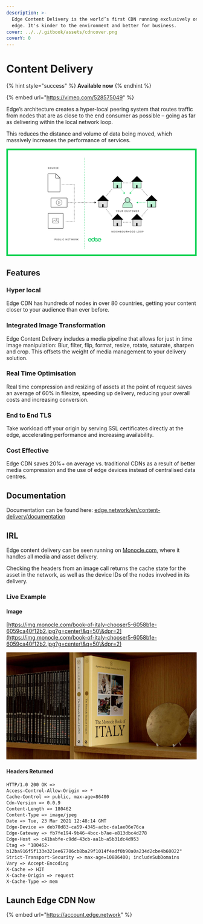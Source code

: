 ```yaml
---
description: >-
  Edge Content Delivery is the world’s first CDN running exclusively on the
  edge. It's kinder to the environment and better for business.
cover: ../../.gitbook/assets/cdncover.png
coverY: 0
---
```


# Content Delivery

{% hint style="success" %}
**Available now**
{% endhint %}

{% embed url="https://vimeo.com/528575049" %}

Edge’s architecture creates a hyper-local peering system that routes traffic from nodes that are as close to the end consumer as possible – going as far as delivering within the local network loop.

This reduces the distance and volume of data being moved, which massively increases the performance of services.

![](../../.gitbook/assets/hyperlocal.png)

## Features

### **Hyper local**

Edge CDN has hundreds of nodes in over 80 countries, getting your content closer to your audience than ever before.

### **Integrated Image Transformation**

Edge Content Delivery includes a media pipeline that allows for just in time image manipulation: Blur, filter, flip, format, resize, rotate, saturate, sharpen and crop. This offsets the weight of media management to your delivery solution.

### **Real Time Optimisation**

Real time compression and resizing of assets at the point of request saves an average of 60% in filesize, speeding up delivery, reducing your overall costs and increasing conversion.

### **End to End TLS**

Take workload off your origin by serving SSL certificates directly at the edge, accelerating performance and increasing availability.

### **Cost Effective**

Edge CDN saves 20%+ on average vs. traditional CDNs as a result of better media compression and the use of edge devices instead of centralised data centres.

## Documentation

Documentation can be found here: [edge.network/en/content-delivery/documentation](https://edge.network/en/content-delivery/documentation/)

## IRL

Edge content delivery can be seen running on [Monocle.com](https://monocle.com), where it handles all media and asset delivery.

Checking the headers from an image call returns the cache state for the asset in the network, as well as the device IDs of the nodes involved in its delivery.

### Live Example

#### Image

[https://img.monocle.com/book-of-italy-chooser5-6058b1e-6059ca40f12b2.jpg?g=center\&q=50\&dpr=2](https://img.monocle.com/book-of-italy-chooser5-6058b1e-6059ca40f12b2.jpg?g=center\&q=50\&dpr=2)

![](../../.gitbook/assets/book-of-italy-chooser5-6058b1e-6059ca40f12b2.jpeg)

#### Headers Returned

```
HTTP/1.0 200 OK =>
Access-Control-Allow-Origin => *
Cache-Control => public, max-age=86400
Cdn-Version => 0.0.9
Content-Length => 180462
Content-Type => image/jpeg
Date => Tue, 23 Mar 2021 12:48:14 GMT
Edge-Device => deb70d83-ca59-4345-adbc-da1ae06e76ca
Edge-Gateway => fb7fe194-9b46-4bcc-b7ae-e813dbc4d278
Edge-Host => c41babfe-c9dd-43cb-aa1b-a5b31dc4d953
Etag => "180462-b12ba916f5f133e321ee67706cb8ba29f1014f4adf0b90a0a234d2cbe4b60022"
Strict-Transport-Security => max-age=10886400; includeSubDomains
Vary => Accept-Encoding
X-Cache => HIT
X-Cache-Origin => request
X-Cache-Type => mem
```

## Launch Edge CDN Now

{% embed url="https://account.edge.network" %}
